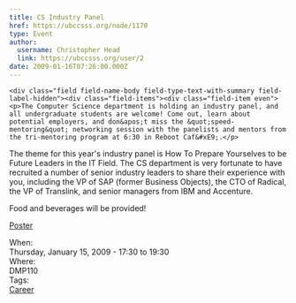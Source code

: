 ```yaml
---
title: CS Industry Panel 
href: https://ubccsss.org/node/1170
type: Event
author:
  username: Christopher Head
  link: https://ubccsss.org/user/2
date: 2009-01-16T07:26:00.000Z
---
```



    <div class="field field-name-body field-type-text-with-summary field-label-hidden"><div class="field-items"><div class="field-item even"><p>The Computer Science department is holding an industry panel, and all undergraduate students are welcome! Come out, learn about potential employers, and don&apos;t miss the &quot;speed-mentoring&quot; networking session with the panelists and mentors from the tri-mentoring program at 6:30 in Reboot Caf&#xE9;.</p>
<p>The theme for this year&apos;s industry panel is How To Prepare Yourselves to be Future Leaders in the IT Field. The CS department is very fortunate to have recruited a number of senior industry leaders to share their experience with you, including the VP of SAP (former Business Objects), the CTO of Radical, the VP of Translink, and senior managers from IBM and Accenture.</p>
<p>Food and beverages will be provided!</p>
<p><a href="/files/IndustryPanel2009Poster.pdf">Poster</a></p>
</div></div></div><div class="field field-name-field-dates field-type-datetime field-label-above"><div class="field-label">When:&#xA0;</div><div class="field-items"><div class="field-item even"><span class="date-display-single">Thursday, January 15, 2009 - <span class="date-display-range"><span class="date-display-start">17:30</span> to <span class="date-display-end">19:30</span></span></span></div></div></div><div class="field field-name-field-location field-type-text field-label-above"><div class="field-label">Where:&#xA0;</div><div class="field-items"><div class="field-item even">DMP110</div></div></div>    <footer>
    <div class="field field-name-field-tags field-type-taxonomy-term-reference field-label-above"><div class="field-label">Tags:&#xA0;</div><div class="field-items"><div class="field-item even"><a href="/career">Career</a></div></div></div>      </footer>
    